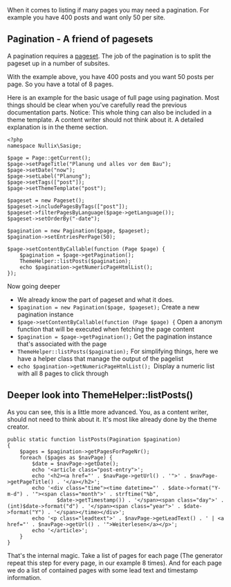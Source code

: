 When it comes to listing if many pages you may need a pagination. For example you have 400 posts and want only 50 per site.

## Pagination - A friend of pagesets

A pagination requires a [pageset](pageset.html). The job of the pagination is to split the pageset up in a number of subsites.

With the example above, you have 400 posts and you want 50 posts per page. So you have a total of 8 pages.

Here is an example for the basic usage of full page using pagination. Most things should be clear when you've carefully read the previous documentation parts. Notice: This whole thing can also be included in a theme template. A content writer should not think about it. A detailed explanation is in the theme section.

    <?php
    namespace Nullix\Sasige;
    
    $page = Page::getCurrent();
    $page->setPageTitle("Planung und alles vor dem Bau");
    $page->setDate("now");
    $page->setLabel("Planung");
    $page->setTags(["post"]);
    $page->setThemeTemplate("post");
    
    $pageset = new Pageset();
    $pageset->includePagesByTags(["post"]);
    $pageset->filterPagesByLanguage($page->getLanguage());
    $pageset->setOrderBy("-date");
    
    $pagination = new Pagination($page, $pageset);
    $pagination->setEntriesPerPage(50);
    
    $page->setContentByCallable(function (Page $page) {
        $pagination = $page->getPagination();
        ThemeHelper::listPosts($pagination);
        echo $pagination->getNumericPageHtmlList();
    });

Now going deeper

* We already know the part of pageset and what it does.
* `$pagination = new Pagination($page, $pageset);` Create a new pagination instance
* `$page->setContentByCallable(function (Page $page) {` Open a anonym function that will be executed when fetching the page content
* `$pagination = $page->getPagination();` Get the pagination instance that's associated with the page
* `ThemeHelper::listPosts($pagination);` For simplifying things, here we have a helper class that manage the output of the pagelist
* `echo $pagination->getNumericPageHtmlList(); `Display a numeric list with all 8 pages to click through


## Deeper look into ThemeHelper::listPosts()

As you can see, this is a little more advanced. You, as a content writer, should not need to think about it. It's most like already done by the theme creator.

    public static function listPosts(Pagination $pagination)
    {
        $pages = $pagination->getPagesForPageNr();
        foreach ($pages as $navPage) {
            $date = $navPage->getDate();
            echo '<article class="post-entry">';
            echo '<h2><a href="' . $navPage->getUrl() . '">' . $navPage->getPageTitle() . '</a></h2>';
            echo '<div class="time"><time datetime="' . $date->format("Y-m-d") . '"><span class="month">' . strftime("%b",
                    $date->getTimestamp()) . '</span><span class="day">' . (int)$date->format("d") . '</span><span class="year">' . $date->format("Y") . '</span></time></div>';
            echo '<p class="leadtext">' . $navPage->getLeadText() . ' | <a href="' . $navPage->getUrl() . '">Weiterlesen</a></p>';
            echo '</article>';
        }
    }
    
That's the internal magic. Take a list of pages for each page (The generator repeat this step for every page, in our example 8 times). And for each page we do a list of contained pages with some lead text and timestamp information. 